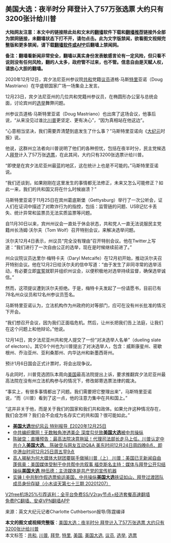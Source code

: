  <h2>美国大选：夜半时分 拜登计入了57万张选票 大约只有3200张计给川普</h2> <p class="notice"><b>大陆网友注意：本文中的链接除此处和文末的<a href="https://github.com/bannedbook/fanqiang" >翻墙</a>软件下载和<a href="https://github.com/killgcd/justmysocks/blob/master/README.md">翻墙推荐</a>链接外全部为禁网链接，未翻墙状态下打不开，请勿点击。此为文字版禁闻，欲看图文视频完整版和更多禁闻，请下载<a href="https://github.com/bannedbook/fanqiang">翻墙软件或APP</a>后翻墙上禁闻网。</p><p>备注：翻墙看新闻非常安全，翻墙以真实身份发表敏感言论有一定风险，但只看不说则没有任何风险，翻的人太多，政府管不过来，也不管。信息自由是天赋人权，请放心大胆的翻墙。</b></p>  <div class="entry"> <p id="conimg">2020年12月12日，宾夕法尼亚州参议院<a href="https://www.bannedbook.org/bnews/tag/%E5%85%B1%E5%92%8C/" class="st_tag internal_tag" rel="tag" title="标签 共和 下的日志">共和</a>党籍<a href="https://www.bannedbook.org/bnews/tag/%e8%ae%ae%e5%91%98/" class="st_tag internal_tag" rel="tag" title="标签 议员 下的日志">议员</a>道格·马斯<a href="https://www.bannedbook.org/bnews/tag/%E7%89%B9%E9%87%8C/" class="st_tag internal_tag" rel="tag" title="标签 特里 下的日志">特里</a>亚诺（Doug Mastriano）在华盛顿国家广场一场集会上发言。</p> <p>12月23日，宾夕法尼亚州的几位共和党籍州参议员，在椭圆形办公室与总统会面，讨论宾州的<a href="https://www.bannedbook.org/bnews/tag/%e9%80%89%e4%b8%be/" class="st_tag internal_tag" rel="tag" title="标签 选举 下的日志">选举</a>舞弊问题。</p> <p>州参议员道格·马斯特里亚诺（Doug Mastriano）也出席了这场会议，他事后说，“从来没见过谁比<a href="https://www.bannedbook.org/bnews/tag/%e5%b7%9d%e6%99%ae/" class="st_tag internal_tag" rel="tag" title="标签 川普 下的日志">川普</a>更坚定、更有决心”，“因为真相站在他这边”。</p> <p>“心意相当坚决，我们需要弄清楚到底发生了什么事？”马斯特里亚诺向《<span class='wp_keywordlink_affiliate'><a href="http://www.epochtimes.com/" title="大纪元" target="_blank">大纪元</a></span>时报》说。</p> <p>他说，这群州立法者向川普说明了他们的各种担忧，包括在夜半时分，民主党候选人<a href="https://www.bannedbook.org/bnews/tag/%e6%8b%9c%e7%99%bb/" class="st_tag internal_tag" rel="tag" title="标签 拜登 下的日志">拜登</a>计入了57万张<a href="https://www.bannedbook.org/bnews/tag/%E9%80%89%E7%A5%A8/" class="st_tag internal_tag" rel="tag" title="标签 选票 下的日志">选票</a>，在此其间，大约只有3200张选票计给川普。</p>  <p>“即使是在宾夕法尼亚州最蓝的地区，这在统计上也是不可能的。”马斯特里亚诺说。</p> <p>“我们还谈到，如果刚刚在这里发生的事情都无法修正，未来又怎么可能修正？如此一来，我们的共和国又将在什么时候崩溃？”</p> <p>马斯特里亚诺于11月25日在宾州葛底斯堡（Gettysburg）举行了一次公听会，证人们在证词中描述了对欺诈行为的指控，包括：监管链的问题、USB记忆卡丢失、统计异常和监票员无法实质监票等问题。</p> <p>自11月30日以来，宾州州议会一直处于休会状态，共和党人一直无法说服民主党籍州长汤姆·沃尔夫（Tom Wolf）召开特别会议，来解决选举问题。</p> <p>沃尔夫12月4日表示，州议员“完全没有理由”召开特别会议。他在Twitter上写道：“我们进行了一次自由公正的选举，现在是时候继续前进了。”</p>  <p>州众议院议员达里尔‧梅特卡夫（Daryl Metcalfe）在12月初开始，推动沃尔夫召开特别会议。他在12月2日给沃尔夫的信中写道：“由于发生了非同寻常的选举活动，有必要立即<span class='wp_keywordlink'><a href="https://www.bannedbook.org/forum5/topic17.html" title="宣誓与预言" target="_blank">宣誓</a></span>就职并组织州议会，以便积极地对选举持续监督，确保选举诚信。”</p> <p>然而，这项提议遭到沃尔夫拒绝。于是，梅特卡夫发起了一份请愿书，目前已有78名州众议员和12名州参议员签名。</p> <p>马斯特里亚诺认为，立法机构作为州政府的对等部门，应可在没有州长批准的情况下开会。</p> <p>“我们想召开会议，因为我们正面临危机。然后，让州长把我们告上法庭，让我们在这个问题上和他辩论。”他说。</p> <p>12月14日，宾夕法尼亚州共和党人提交了一份“对决选举人名单”（dueling slate of electors）。其它6个州也为川普提出了对决选举人，包含：威斯康星州、密歇根州、乔治亚州、亚利桑那州、内华达州和新墨西哥州。</p>  <p>预计1月6日国会正式计票时，将会出现争议。</p> <p>与此同时，川普竞选团队本周向<a href="https://www.bannedbook.org/bnews/tag/%e7%be%8e%e5%9b%bd/" class="st_tag internal_tag" rel="tag" title="标签 美国 下的日志">美国</a>最高法院提出上诉，要求推翻宾夕法尼亚州最高法院在没有州立法机构参与的情况下，修改邮寄选票法律的裁决。</p> <p>“事实上，有很多事情都出了问题。我们需要把它整理出来”，马斯特里亚诺说，“而（川普）看到了这一点，他的注意力集中在共和国上。”</p> <p>“这并非关于他，而是关于我们的国家和我们共和政体。如果允许这种情况存在，我们会怎样？我们会不会成为名存实亡的共和国？很可能如此。”</p> <ul class='op-related-articles' title='相关阅读'> <li><a href='https://www.bannedbook.org/bnews/taiwannews/20201225/1454765.html' target='_blank'><b>美国大选</b>世纪风云 特别报导【2020年12月25日</a></li> <li><a href='https://www.bannedbook.org/bnews/cbnews/20201225/1454752.html' target='_blank'>中共编织魔网！无数触角渗透美企 深度勾兑致<b>美国大选</b>被中共操纵</a></li> <li><a href='https://www.bannedbook.org/bnews/cbnews/20201225/1454520.html' target='_blank'>陈破空：直播预告：最高法院决意拖延！代理司法部长走马上任。川普认定中共介入<b>美国大选</b>。 陈破空与网友互动Q&amp;A 美东时间12月24日周四晚8点、即中港台时间12月25日周五早9点</a></li> <li><a href='https://www.bannedbook.org/bnews/comments/20201225/1454454.html' target='_blank'>高人揭秘为何大媒体大财团要联手做掉川普（上） 川普：美国已无新闻自由 蓬佩奥：美国媒体受制于中共帮中共叙事 福克斯名主持：媒体与拜登公开勾结操纵<b>美国大选</b> 林伍德：主流媒体是共产党的宣传机器</a></li> <li><a href='https://www.bannedbook.org/bnews/bannedvideo/20201207/1454174.html' target='_blank'>实锤 I 中共制作假选票偷运美国，中共操纵<b>美国大选</b>铁证如山，拜登过渡团队成员身份存疑（小木谈天第七十三期 20201207）</a></li> </ul> <p class="texttj"> <a href="https://github.com/bannedbook/fanqiang/wiki/V2ray%E6%9C%BA%E5%9C%BA" target="_blank">V2free机场25%引荐返利：全平台免费SS/V2ray节点+经济套餐高速翻墙</a><br/> <a href="https://github.com/bannedbook/fanqiang/wiki/%E7%A6%81%E9%97%BB%E7%BD%91%E5%AE%89%E5%8D%93%E7%BF%BB%E5%A2%99%E6%96%B0%E9%97%BBAPP" target="_blank">免费PC翻墙、安卓VPN翻墙APP</a></p><p> 来源：英文大纪元记者Charlotte Cuthbertson报导/陈霆编译 </p> <a name='sharetosocial'></a>       <div><b>本文的图文或视频完整版</b>：<a href='https://www.bannedbook.org/bnews/cnnews/20201225/1454794.html'>美国大选：夜半时分 拜登计入了57万张选票 大约只有3200张计给川普</a></div>  </div><!--END ENTRY--> <div class="postfooter"> <div>本文标签：<a href="https://www.bannedbook.org/bnews/tag/%E5%85%B1%E5%92%8C/" rel="tag">共和</a>, <a href="https://www.bannedbook.org/bnews/tag/%e5%b7%9d%e6%99%ae/" rel="tag">川普</a>, <a href="https://www.bannedbook.org/bnews/tag/%e6%8b%9c%e7%99%bb/" rel="tag">拜登</a>, <a href="https://www.bannedbook.org/bnews/tag/%E7%89%B9%E9%87%8C/" rel="tag">特里</a>, <a href="https://www.bannedbook.org/bnews/tag/%e7%be%8e%e5%9b%bd/" rel="tag">美国</a>, <a href="https://www.bannedbook.org/bnews/tag/%e7%be%8e%e5%9b%bd%e5%a4%a7%e9%80%89/" rel="tag">美国大选</a>, <a href="https://www.bannedbook.org/bnews/tag/%e8%ae%ae%e5%91%98/" rel="tag">议员</a>, <a href="https://www.bannedbook.org/bnews/tag/%e9%80%89%e4%b8%be/" rel="tag">选举</a>, <a href="https://www.bannedbook.org/bnews/tag/%E9%80%89%E7%A5%A8/" rel="tag">选票</a></div>  </div><!--END POSTFOOTER--> 